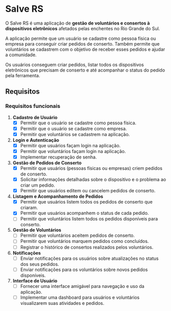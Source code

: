 # Salve RS

O Salve RS é uma aplicação de **gestão de voluntários e consertos à dispositivos eletrônicos** afetados pelas enchentes no Rio Grande do Sul.

A aplicação permite que um usuário se cadastre como pessoa física ou empresa para conseguir criar pedidos de conserto.
Também permite que voluntários se cadastrem com o objetivo de receber esses pedidos e ajudar a comunidade.

Os usuários conseguem criar pedidos, listar todos os dispositivos eletrônicos que precisam de conserto e até acompanhar o status do pedido pela ferramenta.

## Requisitos

### Requisitos funcionais

1. **Cadastro de Usuário**
   - [x] Permitir que o usuário se cadastre como pessoa física.
   - [x] Permitir que o usuário se cadastre como empresa.
   - [x] Permitir que voluntários se cadastrem na aplicação.

2. **Login e Autenticação**
   - [x] Permitir que usuários façam login na aplicação.
   - [x] Permitir que voluntários façam login na aplicação.
   - [x] Implementar recuperação de senha.

3. **Gestão de Pedidos de Conserto**
   - [x] Permitir que usuários (pessoas físicas ou empresas) criem pedidos de conserto.
   - [x] Solicitar informações detalhadas sobre o dispositivo e o problema ao criar um pedido.
   - [x] Permitir que usuários editem ou cancelem pedidos de conserto.

4. **Listagem e Acompanhamento de Pedidos**
   - [x] Permitir que usuários listem todos os pedidos de conserto que criaram.
   - [x] Permitir que usuários acompanhem o status de cada pedido.
   - [ ] Permitir que voluntários listem todos os pedidos disponíveis para conserto.

5. **Gestão de Voluntários**
   - [ ] Permitir que voluntários aceitem pedidos de conserto.
   - [ ] Permitir que voluntários marquem pedidos como concluídos.
   - [ ] Registrar o histórico de consertos realizados pelos voluntários.

6. **Notificações**
   - [ ] Enviar notificações para os usuários sobre atualizações no status dos seus pedidos.
   - [ ] Enviar notificações para os voluntários sobre novos pedidos disponíveis.

7. **Interface de Usuário**
   - [ ] Fornecer uma interface amigável para navegação e uso da aplicação.
   - [ ] Implementar uma dashboard para usuários e voluntários visualizarem suas atividades e pedidos.